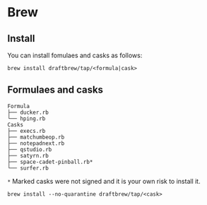 # Brew

## Install
You can install fomulaes and casks as follows:

```
brew install draftbrew/tap/<formula|cask>
```

## Formulaes and casks

```
Formula
├── ducker.rb
└── hping.rb
Casks
├── execs.rb
├── matchumbeop.rb
├── notepadnext.rb
├── qstudio.rb
├── satyrn.rb
├── space-cadet-pinball.rb*
└── surfer.rb
```

`*` Marked casks were not signed and it is your own risk to install it.
```
brew install --no-quarantine draftbrew/tap/<cask>
```

